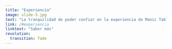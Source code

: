 ```yaml
---
title: "Experiencia"
image: slide-3.jpg
text: "La tranquilidad de poder confiar en la experiencia de Manic Tablet"
link: /#experiencia
linktext: "Saber más"
revolution:
  transition: fade
---
```

